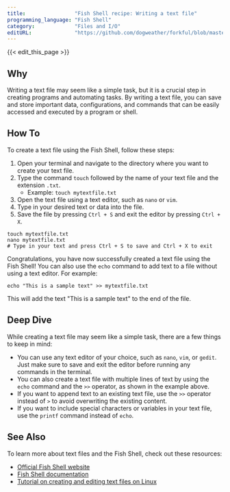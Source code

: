 ```yaml
---
title:                "Fish Shell recipe: Writing a text file"
programming_language: "Fish Shell"
category:             "Files and I/O"
editURL:              "https://github.com/dogweather/forkful/blob/master/content/en/fish-shell/writing-a-text-file.md"
---
```


{{< edit_this_page >}}

## Why

Writing a text file may seem like a simple task, but it is a crucial step in creating programs and automating tasks. By writing a text file, you can save and store important data, configurations, and commands that can be easily accessed and executed by a program or shell.

## How To

To create a text file using the Fish Shell, follow these steps:

1. Open your terminal and navigate to the directory where you want to create your text file.
2. Type the command `touch` followed by the name of your text file and the extension `.txt`.
   * Example: `touch mytextfile.txt`
3. Open the text file using a text editor, such as `nano` or `vim`.
4. Type in your desired text or data into the file.
5. Save the file by pressing `Ctrl + S` and exit the editor by pressing `Ctrl + X`.

```Fish Shell
touch mytextfile.txt
nano mytextfile.txt
# Type in your text and press Ctrl + S to save and Ctrl + X to exit
```

Congratulations, you have now successfully created a text file using the Fish Shell! You can also use the `echo` command to add text to a file without using a text editor. For example:

```Fish Shell
echo "This is a sample text" >> mytextfile.txt
```

This will add the text "This is a sample text" to the end of the file.

## Deep Dive

While creating a text file may seem like a simple task, there are a few things to keep in mind:

* You can use any text editor of your choice, such as `nano`, `vim`, or `gedit`. Just make sure to save and exit the editor before running any commands in the terminal.
* You can also create a text file with multiple lines of text by using the `echo` command and the `>>` operator, as shown in the example above.
* If you want to append text to an existing text file, use the `>>` operator instead of `>` to avoid overwriting the existing content.
* If you want to include special characters or variables in your text file, use the `printf` command instead of `echo`.


## See Also

To learn more about text files and the Fish Shell, check out these resources:

* [Official Fish Shell website](https://fishshell.com/)
* [Fish Shell documentation](https://fishshell.com/docs/current/index.html)
* [Tutorial on creating and editing text files on Linux](https://www.linux.com/training-tutorials/beginners-guide-text-file-sharing-linux/)